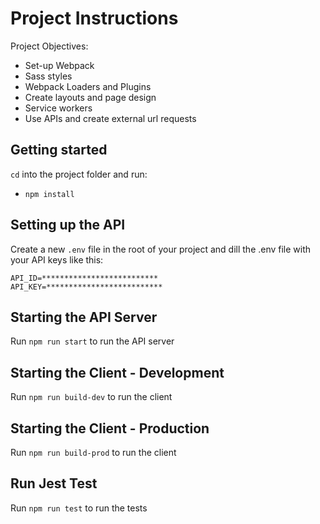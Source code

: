 # Project Instructions

Project Objectives:
- Set-up Webpack
- Sass styles
- Webpack Loaders and Plugins
- Create layouts and page design
- Service workers
- Use APIs and create external url requests

## Getting started

`cd` into the project folder and run:
- `npm install`

## Setting up the API

Create a new ```.env``` file in the root of your project and dill the .env file with your API keys like this:
```
API_ID=**************************
API_KEY=**************************
```

## Starting the API Server

Run `npm run start` to run the API server

## Starting the Client - Development

Run `npm run build-dev` to run the client

## Starting the Client - Production

Run `npm run build-prod` to run the client

## Run Jest Test

Run `npm run test` to run the tests